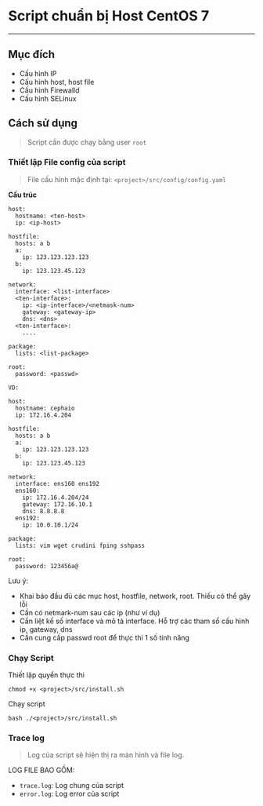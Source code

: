 # Script chuẩn bị Host CentOS 7
---
## Mục đích
- Cấu hình IP
- Cấu hình host, host file
- Cấu hình Firewalld
- Cấu hình SELinux
## Cách sử dụng
> Script cần được chạy bằng user `root`
### Thiết lập File config của script
> File cấu hình mặc định tại: `<project>/src/config/config.yaml`

__Cấu trúc__

```
host:
  hostname: <ten-host>
  ip: <ip-host>

hostfile:
  hosts: a b
  a:
    ip: 123.123.123.123
  b:
    ip: 123.123.45.123

network:
  interface: <list-interface>
  <ten-interface>:  
    ip: <ip-interface>/<netmask-num>
    gateway: <gateway-ip>
    dns: <dns>
  <ten-interface>:
    ....

package:
  lists: <list-package>

root:
  password: <passwd>

VD:

host:
  hostname: cephaio
  ip: 172.16.4.204
  
hostfile:
  hosts: a b
  a:
    ip: 123.123.123.123
  b:
    ip: 123.123.45.123

network:
  interface: ens160 ens192
  ens160:
    ip: 172.16.4.204/24
    gateway: 172.16.10.1
    dns: 8.8.8.8
  ens192:
    ip: 10.0.10.1/24

package:
  lists: vim wget crudini fping sshpass

root:
  password: 123456a@
```

Lưu ý:
- Khai báo đầu đủ các mục host, hostfile, network, root. Thiếu có thể gây lỗi
- Cần có netmark-num sau các ip (như ví dụ)
- Cần liệt kế số interface và mô tả interface. Hỗ trợ các tham số cấu hình ip, gateway, dns
- Cần cung cấp passwd root để thực thi 1 số tính năng

### Chạy Script
Thiết lập quyển thực thi
```
chmod +x <project>/src/install.sh
```

Chạy script
```
bash ./<project>/src/install.sh
```

### Trace log
> Log của script sẽ hiện thị ra màn hình và file log.

LOG FILE BAO GỒM:
- `trace.log`: Log chung của script
- `error.log`: Log error của script
